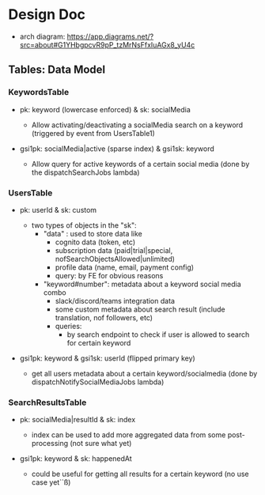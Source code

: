 # Design Doc

- arch diagram: https://app.diagrams.net/?src=about#G1YHbgpcvR9pP_tzMrNsFfxIuAGx8_yU4c

## Tables: Data Model

### KeywordsTable

- pk: keyword (lowercase enforced) & sk: socialMedia

  - Allow activating/deactivating a socialMedia search on a keyword (triggered by event from UsersTable1)

- gsi1pk: socialMedia|active (sparse index) & gsi1sk: keyword

  - Allow query for active keywords of a certain social media (done by the dispatchSearchJobs lambda)

### UsersTable

- pk: userId & sk: custom

  - two types of objects in the "sk":
    - "data" : used to store data like
      - cognito data (token, etc)
      - subscription data (paid|trial|special, nofSearchObjectsAllowed|unlimited)
      - profile data (name, email, payment config)
      - query: by FE for obvious reasons
    - "keyword#number": metadata about a keyword social media combo
      - slack/discord/teams integration data
      - some custom metadata about search result (include translation, nof followers, etc)
      - queries:
        - by search endpoint to check if user is allowed to search for certain keyword

- gsi1pk: keyword & gsi1sk: userId (flipped primary key)
  - get all users metadata about a certain keyword/socialmedia (done by dispatchNotifySocialMediaJobs lambda)

### SearchResultsTable

- pk: socialMedia|resultId & sk: index

  - index can be used to add more aggregated data from some post-processing (not sure what yet)

- gsi1pk: keyword & sk: happenedAt
  - could be useful for getting all results for a certain keyword (no use case yet``ß)
